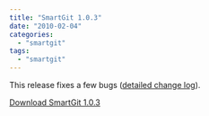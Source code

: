 ```yaml
---
title: "SmartGit 1.0.3"
date: "2010-02-04"
categories: 
  - "smartgit"
tags: 
  - "smartgit"
---
```


This release fixes a few bugs ([detailed change log](http://www.syntevo.com/smartgit/changelog.txt)).

[Download SmartGit 1.0.3](http://www.syntevo.com/smartgit/download.html)
